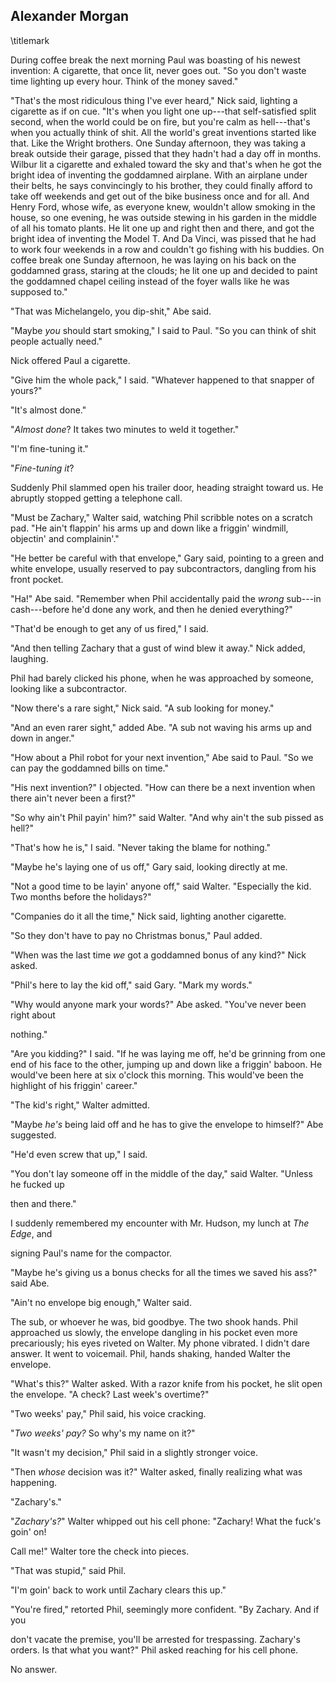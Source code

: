 ## Alexander Morgan
\titlemark

During coffee break the next morning Paul was boasting of his newest
invention: A cigarette, that once lit, never goes out. "So you don't
waste time lighting up every hour. Think of the money saved."

"That's the most ridiculous thing I've ever heard," Nick said, lighting
a cigarette as if on cue. "It's when you light one up---that
self-satisfied split second, when the world could be on fire, but you're
calm as hell---that's when you actually think of shit. All the world's
great inventions started like that. Like the Wright brothers. One Sunday
afternoon, they was taking a break outside their garage, pissed that
they hadn't had a day off in months. Wilbur lit a cigarette and exhaled
toward the sky and that's when he got the bright idea of inventing the
goddamned airplane. With an airplane under their belts, he says
convincingly to his brother, they could finally afford to take off
weekends and get out of the bike business once and for all. And Henry
Ford, whose wife, as everyone knew, wouldn't allow smoking in the house,
so one evening, he was outside stewing in his garden in the middle of
all his tomato plants. He lit one up and right then and there, and got
the bright idea of inventing the Model T. And Da Vinci, was pissed that
he had to work four weekends in a row and couldn't go fishing with his
buddies. On coffee break one Sunday afternoon, he was laying on his back
on the goddamned grass, staring at the clouds; he lit one up and decided
to paint the goddamned chapel ceiling instead of the foyer walls like he
was supposed to."

"That was Michelangelo, you dip-shit," Abe said.

"Maybe *you* should start smoking," I said to Paul. "So you can think of
shit people actually need."

Nick offered Paul a cigarette.

"Give him the whole pack," I said. "Whatever happened to that snapper of
yours?"

"It's almost done."

"*Almost done*? It takes two minutes to weld it together."

"I'm fine-tuning it."

"*Fine-tuning it*?

Suddenly Phil slammed open his trailer door, heading straight toward us.
He abruptly stopped getting a telephone call.

"Must be Zachary," Walter said, watching Phil scribble notes on a
scratch pad. "He ain't flappin' his arms up and down like a friggin'
windmill, objectin' and complainin'."

"He better be careful with that envelope," Gary said, pointing to a
green and white envelope, usually reserved to pay subcontractors,
dangling from his front pocket.

"Ha!" Abe said. "Remember when Phil accidentally paid the *wrong*
sub---in cash---before he'd done any work, and then he denied
everything?"

"That'd be enough to get any of us fired," I said.

"And then telling Zachary that a gust of wind blew it away." Nick added,
laughing.

Phil had barely clicked his phone, when he was approached by someone,
looking like a subcontractor.

"Now there's a rare sight," Nick said. "A sub looking for money."

"And an even rarer sight," added Abe. "A sub not waving his arms up and
down in anger."

"How about a Phil robot for your next invention," Abe said to Paul. "So
we can pay the goddamned bills on time."

"His next invention?" I objected. "How can there be a next invention
when there ain't never been a first?"

"So why ain't Phil payin' him?" said Walter. "And why ain't the sub
pissed as hell?"

"That's how he is," I said. "Never taking the blame for nothing."

"Maybe he's laying one of us off," Gary said, looking directly at me.

"Not a good time to be layin' anyone off," said Walter. "Especially the
kid. Two months before the holidays?"

"Companies do it all the time," Nick said, lighting another cigarette.

"So they don't have to pay no Christmas bonus," Paul added.

"When was the last time *we* got a goddamned bonus of any kind?" Nick
asked.

"Phil's here to lay the kid off," said Gary. "Mark my words."

"Why would anyone mark your words?" Abe asked. "You've never been
right about

nothing."

"Are you kidding?" I said. "If he was laying me off, he'd be grinning
from one end of his face to the other, jumping up and down like a
friggin' baboon. He would've been here at six o'clock this morning. This
would've been the highlight of his friggin' career."

"The kid's right," Walter admitted.

"Maybe *he's* being laid off and he has to give the envelope to
himself?" Abe suggested.

"He'd even screw that up," I said.

"You don't lay someone off in the middle of the day," said Walter.
"Unless he fucked up

then and there."

I suddenly remembered my encounter with Mr. Hudson, my lunch at *The
Edge*, and

signing Paul's name for the compactor.

"Maybe he's giving us a bonus checks for all the times we saved his
ass?" said Abe.

"Ain't no envelope big enough," Walter said.

The sub, or whoever he was, bid goodbye. The two shook hands. Phil
approached us slowly, the envelope dangling in his pocket even more
precariously; his eyes riveted on Walter. My phone vibrated. I didn't
dare answer. It went to voicemail. Phil, hands shaking, handed Walter
the envelope.

"What's this?" Walter asked. With a razor knife from his pocket, he slit
open the envelope. "A check? Last week's overtime?"

"Two weeks' pay," Phil said, his voice cracking.

"*Two weeks' pay?* So why's my name on it?"

"It wasn't my decision," Phil said in a slightly stronger voice.

"Then *whose* decision was it?" Walter asked, finally realizing what
was happening.

"Zachary's."

"*Zachary's?*" Walter whipped out his cell phone: "Zachary! What the
fuck's goin' on!

Call me!" Walter tore the check into pieces.

"That was stupid," said Phil.

"I'm goin' back to work until Zachary clears this up."

"You're fired," retorted Phil, seemingly more confident. "By Zachary.
And if you

don't vacate the premise, you'll be arrested for trespassing. Zachary's
orders. Is that what you want?" Phil asked reaching for his cell phone.

No answer.
